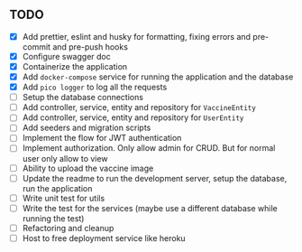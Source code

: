 ## TODO

 - [x]  Add prettier, eslint and husky for formatting, fixing errors and pre-commit and pre-push hooks
 - [x] Configure swagger doc
 - [x] Containerize the application
 - [x] Add `docker-compose` service for running the application and the database
 - [x] Add `pico logger` to log all the requests
 - [ ] Setup the database connections
 - [ ] Add controller, service, entity and repository for `VaccineEntity`
 - [ ] Add controller, service, entity and repository for `UserEntity`
 - [ ] Add seeders and migration scripts
 - [ ] Implement the flow for JWT authentication
 - [ ] Implement authorization. Only allow admin for CRUD. But for normal user only allow to view
 - [ ] Ability to upload the vaccine image
 - [ ] Update the readme to run the development server, setup the database, run the application
 - [ ] Write unit test for utils
 - [ ] Write the test for the services (maybe use a different database while running the test)
 - [ ] Refactoring and cleanup
 - [ ] Host to free deployment service like heroku